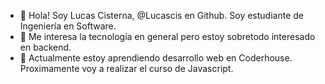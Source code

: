 - 👋 Hola! Soy Lucas Cisterna, @Lucascis en Github. Soy estudiante de Ingeniería en Software.
- 👀 Me interesa la tecnología en general pero estoy sobretodo interesado en backend.
- 🌱 Actualmente estoy aprendiendo desarrollo web en Coderhouse. Proximamente voy a realizar el curso de Javascript.
